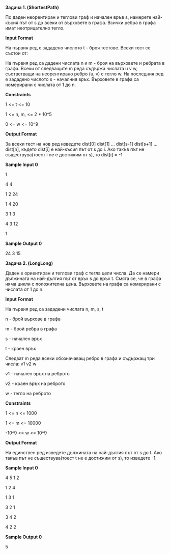 **Задача 1. (ShortestPath)**

По даден неорентиран и теглови граф и начален връв s, намерете най-късия път от s до всеки от върховете в графа. Всички ребра в графа имат неотрицателно тегло.

**Input Format**

На първия ред е зададено числото t - броя тестове. Всеки тест се състои от:

На първия ред са дадени числата n и m - броя на върховете и ребрата в графа. Всеки от следващите m реда съдържа числата u v w, съответващи на неорентирано ребро (u, v) с тегло w. На последния ред е зададено числото s - началния връх. Върховете в графа са номерирани с числата от 1 до n.

**Constraints**

1 <= t <= 10

1 <= n, m, <= 2 * 10^5

0 <= w <= 10^9

**Output Format**

За всеки тест на нов ред изведете dist[0] dist[1] ... dist[s-1] dist[s+1] ... dist[n], където dist[i] е най-късия път от s до i. Ако такъв път не съществува(тоест i не е достижим от s), то dist[i] = -1

**Sample Input 0**

1

4 4

1 2 24

1 4 20

3 1 3

4 3 12

1

**Sample Output 0**

24 3 15





**Задача 2. (LongLong)**

Даден е ориентиран и теглови граф с тегла цели числа. Да се намери дължината на най-дългия път от връх s до връх t. Смята се, че в графа няма цикли с положителна цена. Върховете на графа са номерирани с числата от 1 до n.

**Input Format**

На първия ред са зададени числата n, m, s, t

n - брой върхове в графа

m - брой ребра в графа

s - начален връх

t - краен връх

Следват m реда всеки обозначаващ ребро в графа и съдържащ три числа: v1 v2 w

v1 - начален връх на реброто

v2 - краен връх на реброто

w - тегло на реброто

**Constraints**

1 <= n <= 1000

1 <= m <= 10000

-10^9 <= w <= 10^9


**Output Format**

На единствен ред изведете дължината на най-дългия път от s до t. Ако такъв път не съществува(тоест t не е достижим от s), то изведете -1.

**Sample Input 0**

4 5 1 2

1 2 4

1 3 1

3 2 1

3 4 2

4 2 2

**Sample Output 0**

5
